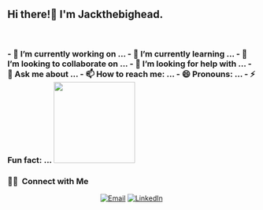 <h2> Hi there!👋 I'm Jackthebighead.</h2>

<br/>

<h3> 
- 🔭 I’m currently working on ...
- 🌱 I’m currently learning ...
- 👯 I’m looking to collaborate on ...
- 🤔 I’m looking for help with ...
- 💬 Ask me about ...
- 📫 How to reach me: ...
- 😄 Pronouns: ...
- ⚡ Fun fact: ...

<a href="https://github.com/Jackthebighead">
  <img height="165em" src="https://github-readme-stats.vercel.app/api?username=Jackthebighead&theme=buefy&show_icons=true" />
</a>

<br/>

<h3> 🤝🏻 &nbsp;Connect with Me </h3>

<p align="center">
<a href="mailto:yanzheyuan23@sina.com"><img alt="Email" src="https://img.shields.io/badge/Email-yanzheyuan23@sina.com-blue?style=flat-square&logo=gmail"></a>
<a href="http://linkedin.com/in/yanzhe-yuan-103157191/"><img alt="LinkedIn" src="https://img.shields.io/badge/LinkedIn-YUAN%20Yanzhe-blue?style=flat-square&logo=linkedin"></a>
</p>
